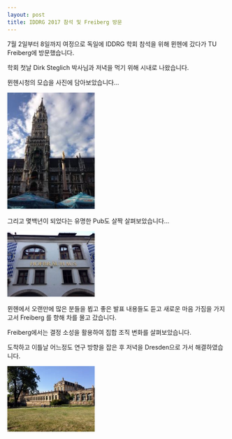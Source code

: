 ```yaml
---
layout: post
title: IDDRG 2017 참석 및 Freiberg 방문
---
```


7월 2일부터 8일까지 여정으로 독일에 IDDRG 학회 참석을 위해 뮌헨에 갔다가 TU Freiberg에 방문했습니다.

학회 첫날 Dirk Steglich 박사님과 저녁을 먹기 위해 시내로 나왔습니다.

뮌헨시청의 모습을 사진에 담아보았습니다...

<img src='/assets/img/post_imgs/2017July_Munich_CityHall.jpg' width='200'>

 그리고 몇백년이 되었다는 유명한 Pub도 살짝 살펴보았습니다...

<img src='/assets/img/post_imgs/2017July_Munich_HofBrauHaus.jpg' width='200'>

뮌헨에서 오랜만에 많은 분들을 뵙고 좋은 발표 내용들도 듣고 새로운 마음 가짐을 가지고서 Freiberg 를 향해 차를 몰고 갔습니다.

Freiberg에서는 결정 소성을 활용하여 집합 조직 변화를 살펴보았습니다.

도착하고 이틀날 어느정도 연구 방향을 잡은 후 저녁을 Dresden으로 가서 해결하였습니다.

<img src='/assets/img/post_imgs/2017July_Dresden.jpg' width='200'>
